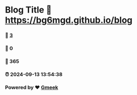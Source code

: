 # Blog Title :link: https://bg6mgd.github.io/blog 
### :page_facing_up: [3](https://bg6mgd.github.io/blog/tag.html) 
### :speech_balloon: 0 
### :hibiscus: 365 
### :alarm_clock: 2024-09-13 13:54:38 
### Powered by :heart: [Gmeek](https://github.com/Meekdai/Gmeek)
